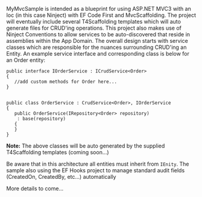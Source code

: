 MyMvcSample is intended as a blueprint for using ASP.NET MVC3 with an Ioc (in this case Ninject) with EF Code First and MvcScaffolding.  The project will eventually include several T4Scaffolding templates which will auto generate files for CRUD'ing operations.  This project also makes use of Ninject Conventions to allow services to be auto-discovered that reside in assemblies within the App Domain.  The overall design starts with service classes which are responsible for the nuances surrounding CRUD'ing an Entity.  An example service interface and corresponding class is below for an Order entity:


    public interface IOrderService : ICrudService<Order>
    {
       //add custom methods for Order here...
    }


    public class OrderService : CrudService<Order>, IOrderService
    {
       public OrderService(IRepository<Order> repository)
        : base(repository)
       {
       }
    }


**Note:** The above classes will be auto generated by the supplied T4Scaffolding templates (coming soon...)


Be aware that in this architecture all entities must inherit from `IEnity`.  The sample also using the EF Hooks project to manage standard audit fields (CreatedOn, CreatedBy, etc...) automatically


More details to come...

